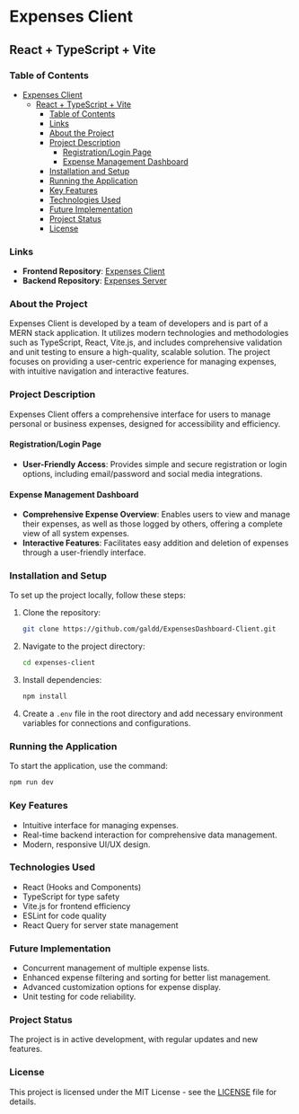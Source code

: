 
# Expenses Client

## React + TypeScript + Vite

### Table of Contents
- [Expenses Client](#expenses-client)
  - [React + TypeScript + Vite](#react--typescript--vite)
    - [Table of Contents](#table-of-contents)
    - [Links](#links)
    - [About the Project](#about-the-project)
    - [Project Description](#project-description)
      - [Registration/Login Page](#registrationlogin-page)
      - [Expense Management Dashboard](#expense-management-dashboard)
    - [Installation and Setup](#installation-and-setup)
    - [Running the Application](#running-the-application)
    - [Key Features](#key-features)
    - [Technologies Used](#technologies-used)
    - [Future Implementation](#future-implementation)
    - [Project Status](#project-status)
    - [License](#license)

### Links
- **Frontend Repository**: [Expenses Client](https://github.com/galdd/ExpensesDashboard-Client)
- **Backend Repository**: [Expenses Server](https://github.com/galdd/ExpensesDashboard-Server)

### About the Project
Expenses Client is developed by a team of developers and is part of a MERN stack application. It utilizes modern technologies and methodologies such as TypeScript, React, Vite.js, and includes comprehensive validation and unit testing to ensure a high-quality, scalable solution. The project focuses on providing a user-centric experience for managing expenses, with intuitive navigation and interactive features.

### Project Description
Expenses Client offers a comprehensive interface for users to manage personal or business expenses, designed for accessibility and efficiency.

#### Registration/Login Page
- **User-Friendly Access**: Provides simple and secure registration or login options, including email/password and social media integrations.

#### Expense Management Dashboard
- **Comprehensive Expense Overview**: Enables users to view and manage their expenses, as well as those logged by others, offering a complete view of all system expenses.
- **Interactive Features**: Facilitates easy addition and deletion of expenses through a user-friendly interface.

### Installation and Setup
To set up the project locally, follow these steps:

1. Clone the repository:
   ```bash
   git clone https://github.com/galdd/ExpensesDashboard-Client.git
   ```
2. Navigate to the project directory:
   ```bash
   cd expenses-client
   ```
3. Install dependencies:
   ```bash
   npm install
   ```
4. Create a `.env` file in the root directory and add necessary environment variables for connections and configurations.

### Running the Application
To start the application, use the command:
```bash
npm run dev
```

### Key Features
- Intuitive interface for managing expenses.
- Real-time backend interaction for comprehensive data management.
- Modern, responsive UI/UX design.

### Technologies Used
- React (Hooks and Components)
- TypeScript for type safety
- Vite.js for frontend efficiency
- ESLint for code quality
- React Query for server state management

### Future Implementation
- Concurrent management of multiple expense lists.
- Enhanced expense filtering and sorting for better list management.
- Advanced customization options for expense display.
- Unit testing for code reliability.

### Project Status
The project is in active development, with regular updates and new features.

### License
This project is licensed under the MIT License - see the [LICENSE](https://github.com/galdd/ExpensesDashboard-Client/blob/main/LICENSE) file for details.

